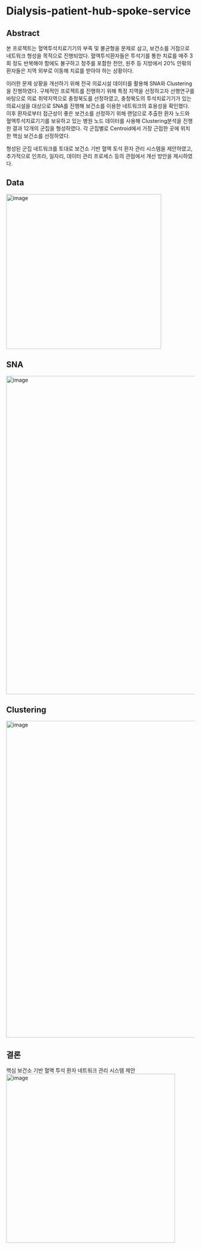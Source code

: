 # Dialysis-patient-hub-spoke-service

## Abstract 
본 프로젝트는 혈액투석치료기기의 부족 및 불균형을 문제로 삼고, 보건소를 거점으로 네트워크 형성을 목적으로 진행되었다.
혈액투석환자들은 투석기를 통한 치료를 매주 3회 정도 반복해야 함에도 불구하고 청주를 포함한 천안, 원주 등 지방에서 20% 안팎의 환자들은 지역 외부로 이동해 치료를 받아야 하는 상황이다.

이러한 문제 상황을 개선하기 위해 전국 의료시설 데이터를 활용해 SNA와 Clustering을 진행하였다. 구체적인 프로젝트를 진행하기 위해 특정 지역을 선정하고자 선행연구를 바탕으로 의료 취약지역으로 충청북도를 선정하였고, 충청북도의 투석치료기기가 있는 의료시설을 대상으로 SNA를 진행해 보건소를 이용한 네트워크의 효용성을 확인했다. 이후 환자로부터 접근성이 좋은 보건소를 선정하기 위해 랜덤으로 추출한 환자 노드와 혈액투석치료기기를 보유하고 있는 병원 노드 데이터를 사용해 Clustering분석을 진행한 결과 12개의 군집을 형성하였다. 각 군집별로 Centroid에서 가장 근접한 곳에 위치한 핵심 보건소를 선정하였다.

형성된 군집 네트워크를 토대로 보건소 기반 혈액 토석 환자 관리 시스템을 제안하였고, 추가적으로 인프라, 일자리, 데이터 관리 프로세스 등의 관점에서 개선 방안을 제시하였다.

## Data
<img width="414" alt="image" src="https://user-images.githubusercontent.com/76830616/197580916-3d791cbf-dc3b-40e1-a922-49febd7717d7.png">

## SNA
<img width="850" alt="image" src="https://user-images.githubusercontent.com/76830616/197581010-330fff88-3e5e-4561-b151-523f60e14a11.png">

## Clustering
<img width="846" alt="image" src="https://user-images.githubusercontent.com/76830616/197581086-4686013e-3419-459a-973c-250ac29f41ad.png">

## 결론
핵심 보건소 기반 혈액 투석 환자 네트워크 관리 시스템 제안 
<img width="451" alt="image" src="https://user-images.githubusercontent.com/76830616/197581298-14d739e3-5f4e-4842-9362-49a04c66e74f.png">
